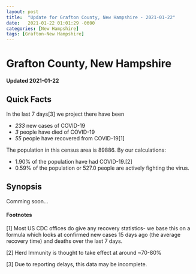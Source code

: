 ```yaml
---
layout: post
title:  "Update for Grafton County, New Hampshire - 2021-01-22"
date:   2021-01-22 01:01:29 -0600
categories: [New Hampshire]
tags: [Grafton-New Hampshire]
---
```


# Grafton County, New Hampshire
#### Updated 2021-01-22

## Quick Facts

In the last 7 days[3] we project there have been
- *233* new cases of COVID-19
- *3* people have died of COVID-19
- *55* people have recovered from COVID-19[1]

The population in this census area is 89886. By our calculations:
- 1.90% of the population have had COVID-19.[2]
- 0.59% of the population or 527.0 people are actively fighting the virus.

## Synopsis

Comming soon...


#### Footnotes

[1] Most US CDC offices do give any recovery statistics- we base this on a formula which looks at confirmed new cases
15 days ago (the average recovery time) and deaths over the last 7 days.

[2] Herd Immunity is thought to take effect at around ~70-80%

[3] Due to reporting delays, this data may be incomplete.
 
    